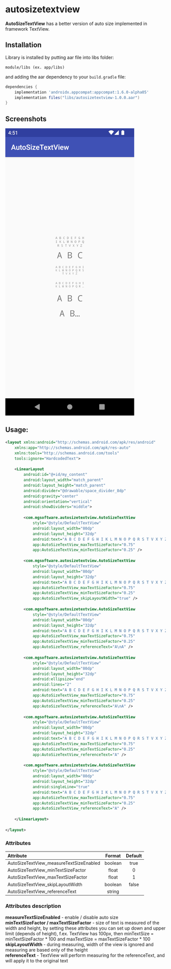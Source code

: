 # autosizetextview
**AutoSizeTextView** has a better version of auto size implemented in framework TextView.

## Installation

Library is installed by putting aar file into libs folder:

```
module/libs (ex. app/libs)
```

and adding the aar dependency to your `build.gradle` file:
```groovy
dependencies {
    implementation 'androidx.appcompat:appcompat:1.6.0-alpha05'
    implementation files("libs/autosizetextview-1.0.0.aar")
}
```

## Screenshots
![](https://github.com/mgolebiowski95/autosizetextview/blob/master/screenshots/Screenshot_1659113492.png)

## Usage:
```xml
<layout xmlns:android="http://schemas.android.com/apk/res/android"
    xmlns:app="http://schemas.android.com/apk/res-auto"
    xmlns:tools="http://schemas.android.com/tools"
    tools:ignore="HardcodedText">

    <LinearLayout
        android:id="@+id/my_content"
        android:layout_width="match_parent"
        android:layout_height="match_parent"
        android:divider="@drawable/space_divider_8dp"
        android:gravity="center"
        android:orientation="vertical"
        android:showDividers="middle">

        <com.mgsoftware.autosizetextview.AutoSizeTextView
            style="@style/DefaultTextView"
            android:layout_width="80dp"
            android:layout_height="32dp"
            android:text="A B C D E F G H I K L M N O P Q R S T V X Y Z"
            app:AutoSizeTextView_maxTextSizeFactor="0.75"
            app:AutoSizeTextView_minTextSizeFactor="0.25" />

        <com.mgsoftware.autosizetextview.AutoSizeTextView
            style="@style/DefaultTextView"
            android:layout_width="80dp"
            android:layout_height="32dp"
            android:text="A B C D E F G H I K L M N O P Q R S T V X Y Z"
            app:AutoSizeTextView_maxTextSizeFactor="0.75"
            app:AutoSizeTextView_minTextSizeFactor="0.25"
            app:AutoSizeTextView_skipLayoutWidth="true" />

        <com.mgsoftware.autosizetextview.AutoSizeTextView
            style="@style/DefaultTextView"
            android:layout_width="80dp"
            android:layout_height="32dp"
            android:text="A B C D E F G H I K L M N O P Q R S T V X Y Z"
            app:AutoSizeTextView_maxTextSizeFactor="0.75"
            app:AutoSizeTextView_minTextSizeFactor="0.25"
            app:AutoSizeTextView_referenceText="A\nA" />

        <com.mgsoftware.autosizetextview.AutoSizeTextView
            style="@style/DefaultTextView"
            android:layout_width="80dp"
            android:layout_height="32dp"
            android:ellipsize="end"
            android:lines="2"
            android:text="A B C D E F G H I K L M N O P Q R S T V X Y Z"
            app:AutoSizeTextView_maxTextSizeFactor="0.75"
            app:AutoSizeTextView_minTextSizeFactor="0.25"
            app:AutoSizeTextView_referenceText="A\nA" />

        <com.mgsoftware.autosizetextview.AutoSizeTextView
            style="@style/DefaultTextView"
            android:layout_width="80dp"
            android:layout_height="32dp"
            android:text="A B C D E F G H I K L M N O P Q R S T V X Y Z"
            app:AutoSizeTextView_maxTextSizeFactor="0.75"
            app:AutoSizeTextView_minTextSizeFactor="0.25"
            app:AutoSizeTextView_referenceText="A" />

        <com.mgsoftware.autosizetextview.AutoSizeTextView
            style="@style/DefaultTextView"
            android:layout_width="80dp"
            android:layout_height="32dp"
            android:singleLine="true"
            android:text="A B C D E F G H I K L M N O P Q R S T V X Y Z"
            app:AutoSizeTextView_maxTextSizeFactor="0.75"
            app:AutoSizeTextView_minTextSizeFactor="0.25"
            app:AutoSizeTextView_referenceText="A" />

    </LinearLayout>
    
</layout>
```

### Attributes
| Attribute | Format | Default |
|:---|:---:|:---:|
| AutoSizeTextView_measureTextSizeEnabled | boolean | true
| AutoSizeTextView_minTextSizeFactor | float | 0
| AutoSizeTextView_maxTextSizeFactor | float | 1
| AutoSizeTextView_skipLayoutWidth | boolean | false
| AutoSizeTextView_referenceText | string |

### Attributes description
**measureTextSizeEnabled** - enable / disable auto size\
**minTextSizeFactor / maxTextSizeFactor** - size of text is measured of the width and height, by setting these attributes you can set up down and upper limit (depends of height), f.ex. TextView has 100px, then minTextSize = minTextSizeFactor * 100 and maxTextSize = maxTextSizeFactor * 100\
**skipLayoutWidth** - during measuring, width of the view is ignored and measuring are based only of the height\
**referenceText** - TextView will perform measuring for the referenceText, and will apply it to the original text

